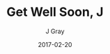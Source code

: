 ---
title: 'Get Well Soon, J'
alt: 'Mysteries of the Arcana'
date: '2017-02-20'
author: 'J Gray'
artist: 'Keira'
chapter: 'None'
filler: true
---